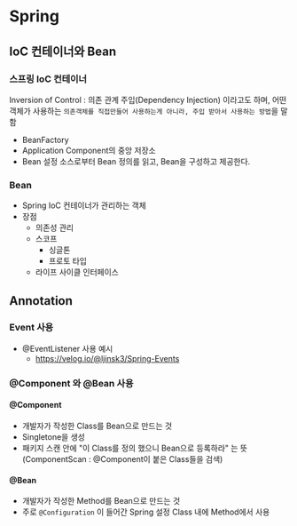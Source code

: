# Spring


## IoC 컨테이너와 Bean
### 스프링 IoC 컨테이너
Inversion of Control : 의존 관계 주입(Dependency Injection) 이라고도 하며,
어떤 객체가 사용하는 `의존객체를 직접만들어 사용하는게 아니라, 주입 받아서 사용하는 방법`을 말 함
* BeanFactory
* Application Component의 중앙 저장소
* Bean 설정 소스로부터 Bean 정의를 읽고, Bean을 구성하고 제공한다.

### Bean
* Spring IoC 컨테이너가 관리하는 객체
* 장점
  * 의존성 관리
  * 스코프
    * 싱글톤
    * 프로토 타입
  * 라이프 사이클 인터페이스

## Annotation

### Event 사용
* @EventListener 사용 예시
  * https://velog.io/@ljinsk3/Spring-Events

### @Component 와 @Bean 사용
#### @Component
* 개발자가 작성한 Class를 Bean으로 만드는 것
* Singletone을 생성
* 패키지 스캔 안에 "이 Class를 정의 했으니 Bean으로 등록하라" 는 뜻  
  (ComponentScan : @Component이 붙은 Class들을 검색)

#### @Bean
* 개발자가 작성한 Method를 Bean으로 만드는 것
* 주로 `@Configuration` 이 들어간 Spring 설정 Class 내에 Method에서 사용